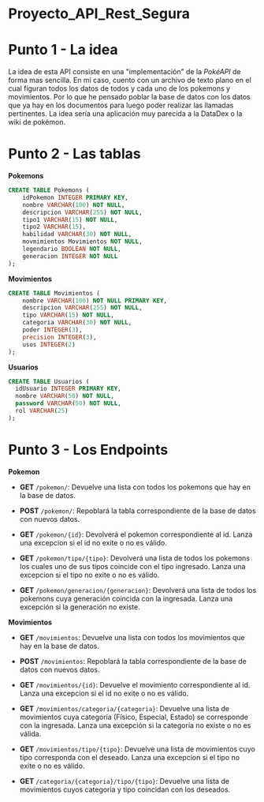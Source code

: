 # Proyecto_API_Rest_Segura

# Punto 1 - La idea
  La idea de esta API consiste en una "implementación" de la *PokéAPI* de forma mas sencilla. En mi caso, cuento con un archivo de texto plano en el cual figuran todos los datos de todos y cada uno de los     pokemons y movimientos. Por lo que he pensado poblar la base de datos con los datos que ya hay en los documentos para luego poder realizar las llamadas pertinentes. La idea sería una aplicación muy          parecida a la DataDex o la wiki de pokémon.

  
# Punto 2 - Las tablas
  **Pokemons**
  
```sql
CREATE TABLE Pokemons (
    idPokemon INTEGER PRIMARY KEY,
    nombre VARCHAR(100) NOT NULL,
    descripcion VARCHAR(255) NOT NULL,
    tipo1 VARCHAR(15) NOT NULL,
    tipo2 VARCHAR(15),
    habilidad VARCHAR(30) NOT NULL,
    movmimientos Movimientos NOT NULL,
    legendario BOOLEAN NOT NULL,
    generacion INTEGER NOT NULL
);
```

**Movimientos**
  
```sql
CREATE TABLE Movimientos (
    nombre VARCHAR(100) NOT NULL PRIMARY KEY,
    descripcion VARCHAR(255) NOT NULL,
    tipo VARCHAR(15) NOT NULL,
    categoria VARCHAR(30) NOT NULL,
    poder INTEGER(3),
    precision INTEGER(3),
    usos INTEGER(2)
);
```

**Usuarios**
```sql
CREATE TABLE Usuarios (
  idUsuario INTEGER PRIMARY KEY,
  nombre VARCHAR(50) NOT NULL,
  password VARCHAR(50) NOT NULL,
  rol VARCHAR(25)
);
```

# Punto 3 - Los Endpoints

 **Pokemon**

  - **GET** `/pokemon/`:
    Devuelve una lista con todos los pokemons que hay en la base de datos.

  - **POST** `/pokemon/`:
    Repoblará la tabla correspondiente de la base de datos con nuevos datos.

  - **GET** `/pokemon/{id}`:
    Devolverá el pokemon correspondiente al id.
    Lanza una excepcion si el id no exite o no es válido.

  - **GET** `/pokemon/tipo/{tipo}`:
    Devolverá una lista de todos los pokemons los cuales uno de sus tipos coincide con el tipo ingresado.
    Lanza una excepcion si el tipo no exite o no es válido.

  - **GET** `/pokemon/generacion/{generacion}`:
    Devolverá una lista de todos los pokemons cuya generación coincida con la ingresada.
    Lanza una excepción si la generación no existe.

 **Movimientos**

  - **GET** `/movimientos`:
    Devuelve una lista con todos los movimientos que hay en la base de datos.

  - **POST** `/movimientos`:
    Repoblará la tabla correspondiente de la base de datos con nuevos datos.

  - **GET** `/movimientos/{id}`:
    Devuelve el movimiento correspondiente al id.
    Lanza una excepcion si el id no exite o no es válido.

  - **GET** `/movimientos/categoria/{categoria}`:
    Devuelve una lista de movimientos cuya categoría (Físico, Especial, Estado) se corresponde con la ingresada.
    Lanza una excepción si la categoría no existe o no es válida.

  - **GET** `/movimientos/tipo/{tipo}`:
    Devuelve una lista de movimientos cuyo tipo corresponda con el deseado.
    Lanza una excepcion si el tipo no exite o no es válido.

  - **GET** `/categoria/{categoria}/tipo/{tipo}`:
    Devuelve una lista de movimientos cuyos categoria y tipo coincidan con los deseados.
